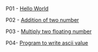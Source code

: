 P01 - [Hello World](https://github.com/An1rudha07/Java/blob/main/src/P01.java)

P02 - [Addition of two number](https://github.com/An1rudha07/Java/blob/main/src/P02.java)

P03 - [Multiply two floating number](https://github.com/An1rudha07/Java/blob/main/src/P03.java)

P04- [Program to write ascii value]()
